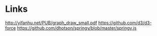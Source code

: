
# Links
http://yifanhu.net/PUB/graph_draw_small.pdf
https://github.com/d3/d3-force
https://github.com/dhotson/springy/blob/master/springy.js